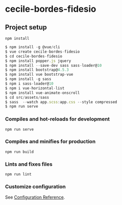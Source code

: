 # cecile-bordes-fidesio

## Project setup
```
npm install
```

```javascript
$ npm install -g @vue/cli
$ vue create cecile-bordes-fidesio
$ cd cecile-bordes-fidesio
$ npm install popper.js jquery
$ npm install --save-dev sass sass-loader@10
$ npm install bootstrap@4.5.3
$ npm install vue bootstrap-vue
$ npm install -g sass
$ npm i sass-loader@10
$ npm i vue-horizontal-list
$ npm install vue-animate-onscroll
$ cd src/assets/sass
$ sass  --watch app.scss:app.css --style compressed
$ npm run serve
```
### Compiles and hot-reloads for development
```
npm run serve
```

### Compiles and minifies for production
```
npm run build
```

### Lints and fixes files
```
npm run lint
```

### Customize configuration
See [Configuration Reference](https://cli.vuejs.org/config/).
